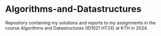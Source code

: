 # Algorithms-and-Datastructures
Repository containing my solutions and reports to my assignments in the course Algorithms and Datastructures (ID1021 HT24) at KTH in 2024.

